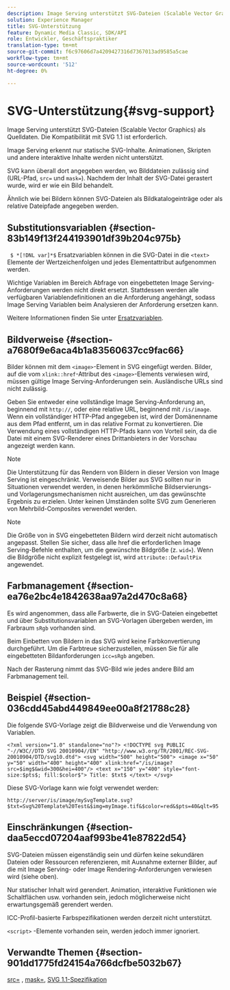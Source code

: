 ```yaml
---
description: Image Serving unterstützt SVG-Dateien (Scalable Vector Graphics) als Quelldaten. Die Kompatibilität mit SVG 1.1 ist erforderlich.
solution: Experience Manager
title: SVG-Unterstützung
feature: Dynamic Media Classic, SDK/API
role: Entwickler, Geschäftspraktiker
translation-type: tm+mt
source-git-commit: f6c97606d7a4209427316d7367013ad9585a5cae
workflow-type: tm+mt
source-wordcount: '512'
ht-degree: 0%

---
```



# SVG-Unterstützung{#svg-support}

Image Serving unterstützt SVG-Dateien (Scalable Vector Graphics) als Quelldaten. Die Kompatibilität mit SVG 1.1 ist erforderlich.

Image Serving erkennt nur statische SVG-Inhalte. Animationen, Skripten und andere interaktive Inhalte werden nicht unterstützt.

SVG kann überall dort angegeben werden, wo Bilddateien zulässig sind (URL-Pfad, `src=` und `mask=`). Nachdem der Inhalt der SVG-Datei gerastert wurde, wird er wie ein Bild behandelt.

Ähnlich wie bei Bildern können SVG-Dateien als Bildkatalogeinträge oder als relative Dateipfade angegeben werden.

## Substitutionsvariablen {#section-83b149f13f244193901df39b204c975b}

` $ *[!DNL var]*$` Ersatzvariablen können in die SVG-Datei in die  `<text>` Elemente der Wertzeichenfolgen und jedes Elementattribut aufgenommen werden.

Wichtige Variablen im Bereich Abfrage von eingebetteten Image Serving-Anforderungen werden nicht direkt ersetzt. Stattdessen werden alle verfügbaren Variablendefinitionen an die Anforderung angehängt, sodass Image Serving Variablen beim Analysieren der Anforderung ersetzen kann.

Weitere Informationen finden Sie unter [Ersatzvariablen](../../../../../is-api/http-ref/image-serving-api-ref/c-http-protocol-reference/c-syntax-and-features/r-is-http-substitution-variables.md#reference-90dc01aba44940e4acdd0c6476e7aa5a).

## Bildverweise {#section-a7680f9e6aca4b1a83560637cc9fac66}

Bilder können mit dem `<image>`-Element in SVG eingefügt werden. Bilder, auf die vom `xlink::href`-Attribut des `<image>`-Elements verwiesen wird, müssen gültige Image Serving-Anforderungen sein. Ausländische URLs sind nicht zulässig.

Geben Sie entweder eine vollständige Image Serving-Anforderung an, beginnend mit `http://`, oder eine relative URL, beginnend mit `/is/image`. Wenn ein vollständiger HTTP-Pfad angegeben ist, wird der Domänenname aus dem Pfad entfernt, um in das relative Format zu konvertieren. Die Verwendung eines vollständigen HTTP-Pfads kann von Vorteil sein, da die Datei mit einem SVG-Renderer eines Drittanbieters in der Vorschau angezeigt werden kann.

>[!NOTE]
>
>Die Unterstützung für das Rendern von Bildern in dieser Version von Image Serving ist eingeschränkt. Verweisende Bilder aus SVG sollten nur in Situationen verwendet werden, in denen herkömmliche Bildservierungs- und Vorlagerungsmechanismen nicht ausreichen, um das gewünschte Ergebnis zu erzielen. Unter keinen Umständen sollte SVG zum Generieren von Mehrbild-Composites verwendet werden.

>[!NOTE]
>
>Die Größe von in SVG eingebetteten Bildern wird derzeit nicht automatisch angepasst. Stellen Sie sicher, dass alle href die erforderlichen Image Serving-Befehle enthalten, um die gewünschte Bildgröße (z. `wid=`). Wenn die Bildgröße nicht explizit festgelegt ist, wird `attribute::DefaultPix` angewendet.

## Farbmanagement {#section-ea76e2bc4e1842638aa97a2d470c8a68}

Es wird angenommen, dass alle Farbwerte, die in SVG-Dateien eingebettet und über Substitutionsvariablen an SVG-Vorlagen übergeben werden, im Farbraum `sRgb` vorhanden sind.

Beim Einbetten von Bildern in das SVG wird keine Farbkonvertierung durchgeführt. Um die Farbtreue sicherzustellen, müssen Sie für alle eingebetteten Bildanforderungen `icc=sRgb` angeben.

Nach der Rasterung nimmt das SVG-Bild wie jedes andere Bild am Farbmanagement teil.

## Beispiel {#section-036cdd45abd449849ee00a8f21788c28}

Die folgende SVG-Vorlage zeigt die Bildverweise und die Verwendung von Variablen.

`<?xml version="1.0" standalone="no"?> <!DOCTYPE svg PUBLIC "-//W3C//DTD SVG 20010904//EN" "http://www.w3.org/TR/2001/REC-SVG-20010904/DTD/svg10.dtd"> <svg width="500" height="500"> <image x="50" y="50" width="400" height="400" xlink:href="/is/image?src=$img$&wid=300&hei=400"/> <text x="150" y="400" style="font-size:$pts$; fill:$color$"> Title: $txt$ </text> </svg>`

Diese SVG-Vorlage kann wie folgt verwendet werden:

`http://server/is/image/mySvgTemplate.svg?$txt=Svg%20Template%20Test&$img=myImage.tif&$color=red&$pts=40&qlt=95`

## Einschränkungen {#section-daa5eccd07204aaf993be41e87822d54}

SVG-Dateien müssen eigenständig sein und dürfen keine sekundären Dateien oder Ressourcen referenzieren, mit Ausnahme externer Bilder, auf die mit Image Serving- oder Image Rendering-Anforderungen verwiesen wird (siehe oben).

Nur statischer Inhalt wird gerendert. Animation, interaktive Funktionen wie Schaltflächen usw. vorhanden sein, jedoch möglicherweise nicht erwartungsgemäß gerendert werden.

ICC-Profil-basierte Farbspezifikationen werden derzeit nicht unterstützt.

`<script>` -Elemente vorhanden sein, werden jedoch immer ignoriert.

## Verwandte Themen {#section-901dd1775fd24154a766dcfbe5032b67}

[src=](../../../../../is-api/http-ref/image-serving-api-ref/c-http-protocol-reference/c-command-reference/r-src.md#reference-f6506637778c4c69bf106a7924a91ab1) ,  [mask=](../../../../../is-api/http-ref/image-serving-api-ref/c-http-protocol-reference/c-command-reference/r-mask.md#reference-922254e027404fb890b850e2723ee06e),  [SVG 1.1-Spezifikation](http://www.w3.org/TR/SVG11/)
